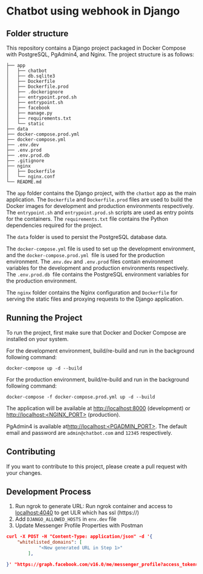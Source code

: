 # Chatbot using webhook in Django

## Folder structure

This repository contains a Django project packaged in Docker Compose with PostgreSQL, PgAdmin4, and Nginx. The project structure is as follows:

```linux
├── app
│   ├── chatbot
│   ├── db.sqlite3
│   ├── Dockerfile
│   ├── Dockerfile.prod
│   ├── .dockerignore
│   ├── entrypoint.prod.sh
│   ├── entrypoint.sh
│   ├── facebook
│   ├── manage.py
│   ├── requirements.txt
│   └── static
├── data
├── docker-compose.prod.yml
├── docker-compose.yml
├── .env.dev
├── .env.prod
├── .env.prod.db
├── .gitignore
├── nginx
│   ├── Dockerfile
│   └── nginx.conf
└── README.md
```

The `app` folder contains the Django project, with the `chatbot` app as the main application. The `Dockerfile` and `Dockerfile.prod` files are used to build the Docker images for development and production environments respectively. The `entrypoint.sh` and `entrypoint.prod.sh` scripts are used as entry points for the containers. The `requirements.txt` file contains the Python dependencies required for the project.

The `data` folder is used to persist the PostgreSQL database data.

The `docker-compose.yml` file is used to set up the development environment, and the `docker-compose.prod.yml `file is used for the production environment. The .`env.dev` and `.env.prod` files contain environment variables for the development and production environments respectively. The `.env.prod.db `file contains the PostgreSQL environment variables for the production environment.

The `nginx` folder contains the Nginx configuration and `Dockerfile` for serving the static files and proxying requests to the Django application.

## Running the Project

To run the project, first make sure that Docker and Docker Compose are installed on your system.

For the development environment, build/re-build and run in the background following command:

```
docker-compose up -d --build
```

For the production environment, build/re-build and run in the background following command:

```
docker-compose -f docker-compose.prod.yml up -d --build
```

The application will be available at [http://localhost:8000](http://localhost:8000) (development) or [http://localhost:<NGINX_PORT>](http://localhost:1337) (production).

PgAdmin4 is available at[http://localhost:<PGADMIN_PORT>](http://localhost:8080). The default email and password are `admin@chatbot.com` and `12345` respectively.

## Contributing

If you want to contribute to this project, please create a pull request with your changes.

## Development Process

1. Run ngrok to generate URL:
   Run ngrok container and access to [localhost:4040](localhost:4040) to get ULR which has ssl (https://)
2. Add `DJANGO_ALLOWED_HOSTS` in `env.dev` file
3. Update Messenger Profile Properties with Postman

```json
curl -X POST -H "Content-Type: application/json" -d '{
    "whitelisted_domains": [
            "<New generated URL in Step 1>"
        ],

}' "https://graph.facebook.com/v16.0/me/messenger_profile?access_token=<PAGE_ACCESS_TOKEN>"
```




